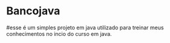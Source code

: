 # Bancojava

#esse é um simples projeto em java utilizado para treinar meus conhecimentos no incio do curso em java.
